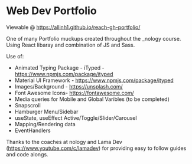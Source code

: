 # Web Dev Portfolio

Viewable @ https://allinh1.github.io/reach-gh-portfolio/

One of many Portfolio muckups created throughout the _nology course.
Using React libaray and combination of JS and Sass.

Use of:
- Animated Typing Package - iTyped - https://www.npmjs.com/package/ityped
- Material UI Framework - https://www.npmjs.com/package/ityped
- Images/Background - https://unsplash.com/
- Font Awesome Icons- https://fontawesome.com/
- Media queries for Mobile and Global Varibles (to be completed)
- Snapscroll
- Hamburger Menu/Sidebar
- useState, useEffect Active/Toggle/Slider/Carousel
- Mapping/Rendering data
- EventHandlers

Thanks to the coaches at nology and Lama Dev (https://www.youtube.com/c/lamadev) for providing easy to follow guides and code alongs.
